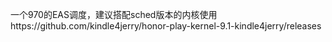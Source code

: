 一个970的EAS调度，建议搭配sched版本的内核使用https://github.com/kindle4jerry/honor-play-kernel-9.1-kindle4jerry/releases
